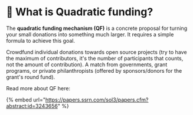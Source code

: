 # 🤖 What is Quadratic funding?

The **quadratic funding mechanism (QF)** is a concrete proposal for turning your small donations into something much larger. It requires a simple formula to achieve this goal.

Crowdfund individual donations towards open source projects (try to have the maximum of contributors, it's the number of participants that counts, not the amount of contribution). A match from governments, grant programs, or private philanthropists (offered by sponsors/donors for the grant's round fund).

Read more about QF here:

{% embed url="https://papers.ssrn.com/sol3/papers.cfm?abstract:id=3243656" %}
